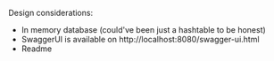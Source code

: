 Design considerations:

- In memory database (could've been just a hashtable to be honest)
- SwaggerUI is available on http://localhost:8080/swagger-ui.html
- Readme